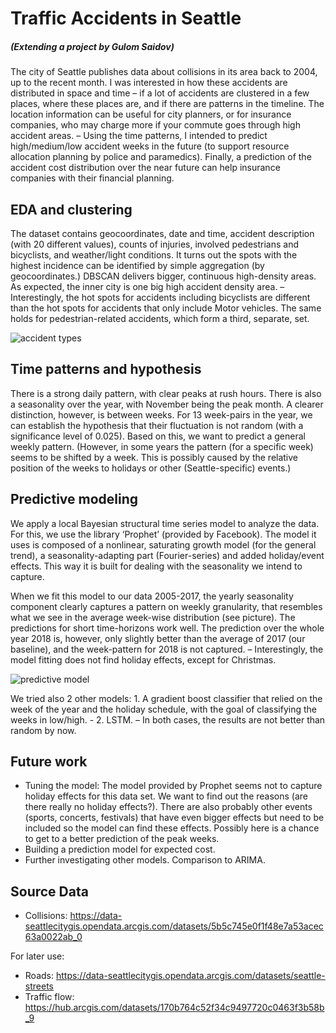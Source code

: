 # Traffic Accidents in Seattle

##### *(Extending a project by Gulom Saidov)*

The city of Seattle publishes data about collisions in its area back to 2004, up to the recent month. I was interested in how these accidents are distributed in space and time – if a lot of accidents are clustered in a few places, where these places are, and if there are patterns in the timeline. The location information can be useful for city planners, or for insurance companies, who may charge more if your commute goes through high accident areas. – Using the time patterns, I intended to predict high/medium/low accident weeks in the future (to support resource allocation planning by police and paramedics). Finally, a prediction of the accident cost distribution over the near future can help insurance companies with their financial planning.


## EDA and clustering

The dataset contains geocoordinates, date and time, accident description (with 20 different values), counts of injuries, involved pedestrians and bicyclists, and weather/light conditions. It turns out the spots with the highest incidence can be identified by simple aggregation (by geocoordinates.) DBSCAN delivers bigger, continuous high-density areas. As expected, the inner city is one big high accident density area. – Interestingly, the hot spots for accidents including bicyclists are different than the hot spots for accidents that only include Motor vehicles. The same holds for pedestrian-related accidents, which form a third, separate, set.

![accident types](images_part1/comparison_mv_ped_cycl.png)

## Time patterns and hypothesis

There is a strong daily pattern, with clear peaks at rush hours. There is also a seasonality over the year, with November being the peak month. A clearer distinction, however, is between weeks. For 13 week-pairs in the year, we can establish the hypothesis that their fluctuation is not random (with a significance level of 0.025). Based on this, we want to predict a general weekly pattern. (However, in some years the pattern (for a specific week) seems to be shifted by a week. This is possibly caused by the relative position of the weeks to holidays or other (Seattle-specific) events.)


## Predictive modeling

We apply a local Bayesian structural time series model to analyze the data. For this, we use the library ‘Prophet’ (provided by Facebook). The model it uses is composed of a nonlinear, saturating growth model (for the general trend), a seasonality-adapting part (Fourier-series) and added holiday/event effects. This way it is built for dealing with the seasonality we intend to capture. 

When we fit this model to our data 2005-2017, the yearly seasonality component clearly captures a pattern on weekly granularity, that resembles what we see in the average week-wise distribution (see picture). The predictions for short time-horizons work well. The prediction over the whole year 2018 is, however, only slightly better than the average of 2017 (our baseline), and the week-pattern for 2018 is not captured. – Interestingly, the model fitting does not find holiday effects, except for Christmas.

![predictive model](images_part2/model_w_history.png)

We tried also 2 other models: 1. A gradient boost classifier that relied on the week of the year and the holiday schedule, with the goal of classifying the weeks in low/high. -  2. LSTM. – In both cases, the results are not better than random by now.

## Future work

- Tuning the model: The model provided by Prophet seems not to capture holiday effects for this data set. We want to find out the reasons (are there really no holiday effects?). There are also probably other events (sports, concerts, festivals) that have even bigger effects but need to be included so the model can find these effects. Possibly here is a chance to get to a better prediction of the peak weeks. 
- Building a prediction model for expected cost. 
- Further investigating other models. Comparison to ARIMA. 


## **Source Data**

- Collisions: https://data-seattlecitygis.opendata.arcgis.com/datasets/5b5c745e0f1f48e7a53acec63a0022ab_0

For later use: 
- Roads: https://data-seattlecitygis.opendata.arcgis.com/datasets/seattle-streets
- Traffic flow: https://hub.arcgis.com/datasets/170b764c52f34c9497720c0463f3b58b_9
